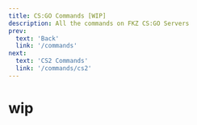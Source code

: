 ```yaml
---
title: CS:GO Commands [WIP]
description: All the commands on FKZ CS:GO Servers
prev: 
  text: 'Back'
  link: '/commands'
next: 
  text: 'CS2 Commands'
  link: '/commands/cs2'
---
```


# wip